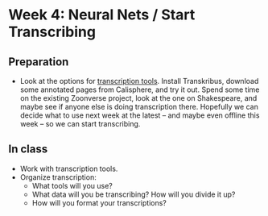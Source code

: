 # Week 4: Neural Nets / Start Transcribing

## Preparation

- Look at the options for [transcription tools](https://github.com/andrewbenedictwallace/2018capstone/blob/master/software.md#image-tagging--transcription). Install Transkribus, download some annotated pages from Calisphere, and try it out. Spend some time on the existing Zoonverse project, look at the one on Shakespeare, and maybe see if anyone else is doing transcription there. Hopefully we can decide what to use next week at the latest – and maybe even offline this week – so we can start transcribing.

## In class

- Work with transcription tools.
- Organize transcription:
  - What tools will you use?
  - What data will you be transcribing? How will you divide it up?
  - How will you format your transcriptions?
